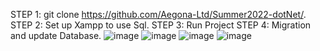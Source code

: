 STEP 1: git clone https://github.com/Aegona-Ltd/Summer2022-dotNet/.
STEP 2: Set up Xampp to use Sql.
STEP 3: Run Project
STEP 4: Migration and update Database.
![image](https://user-images.githubusercontent.com/94180311/188412787-cce9630f-0a1d-4eb5-9a27-91d79154b91b.png)
![image](https://user-images.githubusercontent.com/94180311/188412882-73335a9f-be0f-451b-8a0c-498bb704098d.png)
![image](https://user-images.githubusercontent.com/94180311/188413095-499f90d2-a1eb-4e3e-ab12-01a2ade7611f.png)
![image](https://user-images.githubusercontent.com/94180311/188413158-f2302527-888a-46d1-bd5d-9d8d2c158dd9.png)
